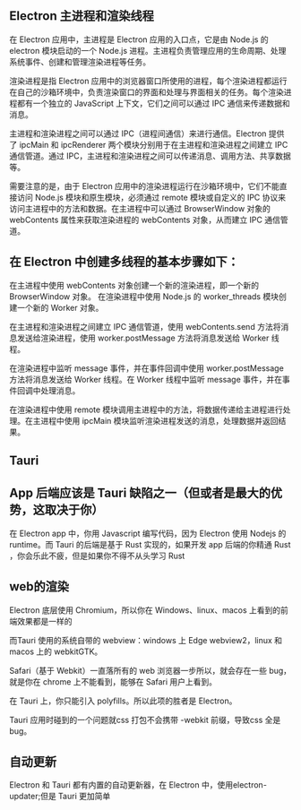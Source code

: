 ## Electron 主进程和渲染线程
在 Electron 应用中，主进程是 Electron 应用的入口点，它是由 Node.js 的 electron 模块启动的一个 Node.js 进程。主进程负责管理应用的生命周期、处理系统事件、创建和管理渲染进程等任务。

渲染进程是指 Electron 应用中的浏览器窗口所使用的进程，每个渲染进程都运行在自己的沙箱环境中，负责渲染窗口的界面和处理与界面相关的任务。每个渲染进程都有一个独立的 JavaScript 上下文，它们之间可以通过 IPC 通信来传递数据和消息。

主进程和渲染进程之间可以通过 IPC（进程间通信）来进行通信。Electron 提供了 ipcMain 和 ipcRenderer 两个模块分别用于在主进程和渲染进程之间建立 IPC 通信管道。通过 IPC，主进程和渲染进程之间可以传递消息、调用方法、共享数据等。

需要注意的是，由于 Electron 应用中的渲染进程运行在沙箱环境中，它们不能直接访问 Node.js 模块和原生模块，必须通过 remote 模块或自定义的 IPC 协议来访问主进程中的方法和数据。在主进程中可以通过 BrowserWindow 对象的 webContents 属性来获取渲染进程的 webContents 对象，从而建立 IPC 通信管道。

## 在 Electron 中创建多线程的基本步骤如下：
在主进程中使用 webContents 对象创建一个新的渲染进程，即一个新的 BrowserWindow 对象。
在渲染进程中使用 Node.js 的 worker_threads 模块创建一个新的 Worker 对象。

在主进程和渲染进程之间建立 IPC 通信管道，使用 webContents.send 方法将消息发送给渲染进程，使用 worker.postMessage 方法将消息发送给 Worker 线程。

在渲染进程中监听 message 事件，并在事件回调中使用 worker.postMessage 方法将消息发送给 Worker 线程。在 Worker 线程中监听 message 事件，并在事件回调中处理消息。

在渲染进程中使用 remote 模块调用主进程中的方法，将数据传递给主进程进行处理。在主进程中使用 ipcMain 模块监听渲染进程发送的消息，处理数据并返回结果。

## Tauri
## App 后端应该是 Tauri 缺陷之一（但或者是最大的优势，这取决于你）
在 Electron app 中，你用 Javascript 编写代码，因为 Electron 使用 Nodejs 的 runtime。而 Tauri 的后端是基于 Rust 实现的，如果开发 app 后端的你精通 Rust ，你会乐此不疲，但是如果你不得不从头学习 Rust

## web的渲染
Electron 底层使用 Chromium，所以你在 Windows、linux、macos 上看到的前端效果都是一样的

而Tauri 使用的系统自带的 webview：windows 上 Edge webview2，linux 和 macos 上的 webkitGTK。

Safari（基于 Webkit）一直落所有的 web 浏览器一步所以，就会存在一些 bug，就是你在 chrome 上不能看到，能够在 Safari 用户上看到。

在 Tauri 上，你只能引入 polyfills。所以此项的胜者是 Electron。

Tauri 应用时碰到的一个问题就css 打包不会携带 -webkit 前缀，导致css 全是 bug。

## 自动更新
Electron 和 Tauri 都有内置的自动更新器，在 Electron 中，使用electron-updater;但是 Tauri 更加简单